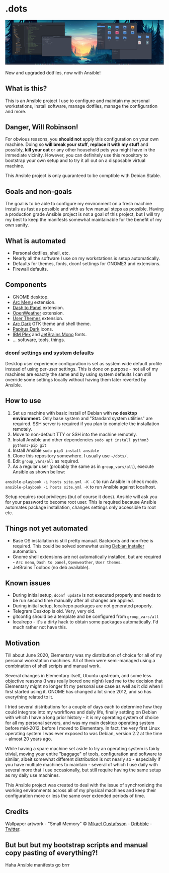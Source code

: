 # .dots

![Desktop](./media/screen.png)

New and upgraded dotfiles, now with Ansible!

## What is this?

This is an Ansible project I use to configure and maintain my personal workstations, install software, manage
dotfiles, manage the configuration and more.

## Danger, Will Robinson!

For obvious reasons, you **should not** apply this configuration on your own machine. Doing so **will break your stuff**,
**replace it with my stuff** and possibly, **kill your cat** or any other household pets you might have in the immediate
vicinity. However, you can definitely use this repository to bootstrap your own setup and to try it all out on
a disposable virtual machine.

This Ansible project is only guaranteed to be comptible with Debian Stable.

## Goals and non-goals

The goal is to be able to configure my environment on a fresh machine installs as fast as possible and with as few
manual steps as possible. Having a production grade Ansible project is not a goal of this project, but I will try
my best to keep the manifests somewhat maintainable for the benefit of my own sanity.

## What is automated

- Personal dotfiles, shell, etc.
- Nearly all the software I use on my workstations is setup automatically.
- Defaults for themes, fonts, dconf settings for GNOME3 and extensions.
- Firewall defaults.

## Components

- GNOME desktop.
- [Arc Menu](https://extensions.gnome.org/extension/1228/arc-menu/) extension.
- [Dash to Panel](https://extensions.gnome.org/extension/1160/dash-to-panel/) extension.
- [OpenWeather](https://extensions.gnome.org/extension/750/openweather/) extension.
- [User Themes](https://extensions.gnome.org/extension/19/user-themes/) extension.
- [Arc Dark](https://packages.debian.org/search?suite=default&section=all&arch=any&searchon=names&keywords=arc-theme) GTK theme and shell theme.
- [Papirus Dark](https://packages.debian.org/search?suite=default&section=all&arch=any&searchon=names&keywords=papirus-icon-theme) icons.
- [IBM Plex](https://www.ibm.com/plex/) and [JetBrains Mono](https://www.jetbrains.com/lp/mono/) fonts.
- ... software, tools, things.

### dconf settings and system defaults

Desktop user experience configuration is set as system wide default profile instead of using per-user settings.
This is done on purpose - not all of my machines are exactly the same and by using system defaults I can still override
some settings locally without having them later reverted by Ansible.

## How to use

1. Set up machine with basic install of Debian with **no desktop environment**. Only base system and 
    "Standard system utilities" are required. SSH server is required if you plan to complete the installation remotely.
3. Move to non-default TTY or SSH into the machine remotely.
2. Install Ansible and other dependencies `sudo apt install python3 python3-pip git`
3. Install Ansible `sudo pip3 install ansible`
4. Clone this repository somewhere. I usually use `~/dots/`.
5. Edit `group_vars/all` as required.
6. As a regular user (probably the same as in `group_vars/all`), execute Ansible as shown bellow:

`ansible-playbook -i hosts site.yml -K -C` to run Ansible in check mode.
`ansible-playbook -i hosts site.yml -K` to run Ansible against localhost.

Setup requires root privileges (but of course it does). Ansible will ask you for your password to become root user. 
This is required because Ansible automates package installation, changes settings only accessible to root etc.

## Things not yet automated

- Base OS installation is still pretty manual. Backports and non-free is required. This could be solved somewhat
    using [Debian Installer](https://www.debian.org/releases/etch/i386/apb.html.en) automation.
- Gnome shell extensions are not automatically installed, but are required - `Arc menu`, `Dash to panel`, `Openweather`, `User themes`.
- JetBrains Toolbox (no deb available).

## Known issues

- During initial setup, `dconf update` is not executed properly and needs to be run second time manually after all changes are applied.
- During initial setup, localrepo packages are not generated properly.
- Telegram Desktop is old. Very, very old.
- gitconfig should be a template and be configured from `group_vars/all`
- localrepo - it's a dirty hack to obtain some packages automatically. I'd much rather not have this.

## Motivation

Till about June 2020, Elementary was my distribution of choice for all of my personal workstation machines. All of them
were semi-managed using a combination of shell scripts and manual work.

Several changes in Elementary itself, Ubuntu upstream, and some less objective reasons (I was really bored one night)
lead me to the decision that Elementary might no longer fit my personal use case as well as it did when I first
started using it. GNOME has changed a lot since 2012, and so has everything related to it.

I tried several distributions for a couple of days each to determine how they could integrate into my workflows and daily
life, finally settling on Debian with which I have a long prior history - it is my operating system of choice for all my
personal servers, and was my main desktop operating system before mid-2012, before I moved to Elementary. In fact,
the very first Linux operating system I was ever exposed to was Debian, version 2.2 at the time - almost 20 years ago.

While having a spare machine set aside to try an operating system is fairly trivial, moving your entire "baggage" of tools,
configuration and software to similar, albeit somewhat different distribution is not nearly so - especially if you
have multiple machines to maintain - several of which I use daily with several more that I use occasionally, but
still require having the same setup as my daily use machines.

This Ansible project was created to deal with the issue of synchronizing the working environments across all of my physical
machines and keep their configuration more or less the same over extended periods of time.

## Credits

Wallpaper artwork - "Small Memory" © [Mikael Gustafsson](https://mikaelgustafsson.art) - [Dribbble](https://dribbble.com/MikaelGustafsson) - [Twitter](https://twitter.com/mklgustafsson).

## But but but my bootstrap scripts and manual copy pasting of everything?!

Haha Ansible manifests go brrr
